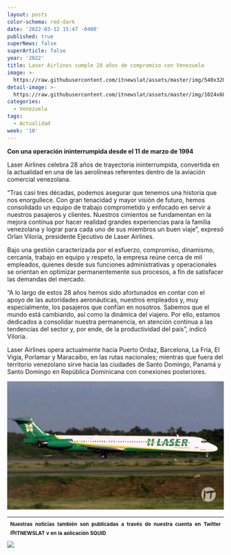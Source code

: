 ```yaml
---
layout: posts
color-schema: red-dark
date: '2022-03-12 15:47 -0400'
published: true
superNews: false
superArticle: false
year: '2022'
title: Laser Airlines cumple 28 años de compromiso con Venezuela
image: >-
  https://raw.githubusercontent.com/itnewslat/assets/master/img/540x320/Laserp.jpg
detail-image: >-
  https://raw.githubusercontent.com/itnewslat/assets/master/img/1024x680/Laserg.jpg
categories:
  - Venezuela
tags:
  - Actualidad
week: '10'
---
```

**Con una operación ininterrumpida desde el 11 de marzo de 1994**

Laser Airlines celebra 28 años de trayectoria ininterrumpida, convertida en la actualidad en una de las aerolíneas referentes dentro de la aviación comercial venezolana.

“Tras casi tres décadas, podemos asegurar que tenemos una historia que nos enorgullece. Con gran tenacidad y mayor visión de futuro, hemos consolidado un equipo de trabajo comprometido y enfocado en servir a nuestros pasajeros y clientes. Nuestros cimientos se fundamentan en la mejora continua por hacer realidad grandes experiencias para la familia venezolana y lograr para cada uno de sus miembros un buen viaje”, expresó Orlan Viloria, presidente Ejecutivo de Laser Airlines.

Bajo una gestión caracterizada por el esfuerzo, compromiso, dinamismo, cercanía, trabajo en equipo y respeto, la empresa reúne cerca de mil empleados, quienes desde sus funciones administrativas y operacionales se orientan en optimizar permanentemente sus procesos, a fin de satisfacer las demandas del mercado.

“A lo largo de estos 28 años hemos sido afortunados en contar con el apoyo de las autoridades aeronáuticas, nuestros empleados y, muy especialmente, los pasajeros que confían en nosotros. Sabemos que el mundo está cambiando, así como la dinámica del viajero. Por ello, estamos dedicados a consolidar nuestra permanencia, en atención continua a las tendencias del sector y, por ende, de la productividad del país”, indicó Viloria.

Laser Airlines opera actualmente hacia Puerto Ordaz, Barcelona, La Fría, El Vigía, Porlamar y Maracaibo, en las rutas nacionales; mientras que fuera del territorio venezolano sirve hacia las ciudades de Santo Domingo, Panamá y Santo Domingo en República Dominicana con conexiones posteriores. 

![](https://raw.githubusercontent.com/itnewslat/assets/master/img/540x320/Laserp.jpg)

<table style="height: 42px;" width="569">
<tbody>
<tr>
<td style="text-align: justify;"><sub><strong>Nuestras noticias también son publicadas a través de nuestra cuenta en Twitter <a href="https://twitter.com/itnewslat?lang=es">@ITNEWSLAT</a> y en la aplicación <a href="https://squidapp.co/en/">SQUID</a></strong></sub></td>
</tr>
</tbody>
</table>

<img src="https://tracker.metricool.com/c3po.jpg?hash=56f88a41e39ab42c063cc51676587a04"/>